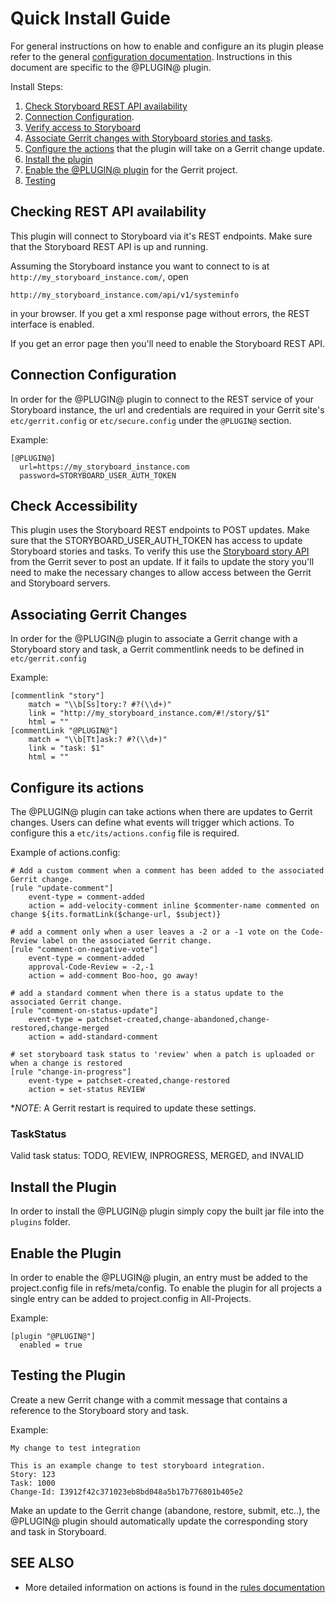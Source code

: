 Quick Install Guide
===================

For general instructions on how to enable and configure an its plugin
please refer to the general [configuration documentation][config-doc].
Instructions in this document are specific to the @PLUGIN@ plugin.

Install Steps:

1. [Check Storyboard REST API availability][rest-enabled]
2. [Connection Configuration][its-connection].
3. [Verify access to Storyboard][access-enabled]
4. [Associate Gerrit changes with Storyboard stories and tasks][its-associate-change].
5. [Configure the actions][its-actions] that the plugin will take on a Gerrit change update.
6. [Install the plugin][its-install]
7. [Enable the @PLUGIN@ plugin][its-enable] for the Gerrit project.
8. [Testing][testing]

[rest-enabled]: #rest-enabled
<a name="rest-enabled">Checking REST API availability</a>
---------------------------------------------------------

This plugin will connect to Storyboard via it's REST endpoints.
Make sure that the Storyboard REST API is up and running.

Assuming the Storyboard instance you want to connect to is at
`http://my_storyboard_instance.com/`, open

```
http://my_storyboard_instance.com/api/v1/systeminfo
```

in your browser. If you get a xml response page without errors, the REST
interface is enabled.

If you get an error page then you'll need to enable the Storyboard REST API.

[its-connection]: #its-connection
<a name="its-connection">Connection Configuration</a>
-----------------------------------------------------

In order for the @PLUGIN@ plugin to connect to the REST service of your
Storyboard instance, the url and credentials are required in
your Gerrit site's `etc/gerrit.config` or `etc/secure.config` under
the `@PLUGIN@` section.

Example:

```
[@PLUGIN@]
  url=https://my_storyboard_instance.com
  password=STORYBOARD_USER_AUTH_TOKEN
```

[access-enabled]: #access-enabled
<a name="access-enabled">Check Accessibility</a>
---------------------------------------------------------

This plugin uses the Storyboard REST endpoints to POST updates.  Make sure
that the STORYBOARD_USER_AUTH_TOKEN has access to update Storyboard stories
and tasks. To verify this use the [Storyboard story API] from the Gerrit sever
to post an update. If it fails to update the story you'll need to make the
necessary changes to allow access between the Gerrit and Storyboard
servers.


[its-associate-change]: #its-associate-change
<a name="its-associate-change">Associating Gerrit Changes</a>
-------------------------------------------------------------

In order for the @PLUGIN@ plugin to associate a Gerrit change with
a Storyboard story and task, a Gerrit commentlink needs to be
defined in `etc/gerrit.config`

Example:

```
[commentlink "story"]
    match = "\\b[Ss]tory:? #?(\\d+)"
    link = "http://my_storyboard_instance.com/#!/story/$1"
    html = ""
[commentLink "@PLUGIN@"]
    match = "\\b[Tt]ask:? #?(\\d+)"
    link = "task: $1"
    html = ""
```

[its-actions]: #its-actions
<a name="its-actions">Configure its actions</a>
-----------------------------------------------

The @PLUGIN@ plugin can take actions when there are updates
to Gerrit changes.  Users can define what events will trigger
which actions.  To configure this a `etc/its/actions.config`
file is required.

Example of actions.config:

```
# Add a custom comment when a comment has been added to the associated Gerrit change.
[rule "update-comment"]
    event-type = comment-added
    action = add-velocity-comment inline $commenter-name commented on change ${its.formatLink($change-url, $subject)}

# add a comment only when a user leaves a -2 or a -1 vote on the Code-Review label on the associated Gerrit change.
[rule "comment-on-negative-vote"]
    event-type = comment-added
    approval-Code-Review = -2,-1
    action = add-comment Boo-hoo, go away!

# add a standard comment when there is a status update to the associated Gerrit change.
[rule "comment-on-status-update"]
    event-type = patchset-created,change-abandoned,change-restored,change-merged
    action = add-standard-comment

# set storyboard task status to 'review' when a patch is uploaded or when a change is restored
[rule "change-in-progress"]
    event-type = patchset-created,change-restored
    action = set-status REVIEW
```

*_NOTE_: A Gerrit restart is required to update these settings.

### <a id="task-status"></a>TaskStatus
Valid task status: TODO, REVIEW, INPROGRESS, MERGED, and INVALID

[its-install]: #its-install
<a name="its-install">Install the Plugin</a>
-------------------------------------------------------

In order to install the @PLUGIN@ plugin simply copy the built jar
file into the `plugins` folder.

[config-common-doc]: config-common.html
[config-doc]: config.html
[rules-doc]: config-rulebase-common.html

[its-enable]: #its-enable
<a name="its-enable">Enable the Plugin</a>
-------------------------------------------------------

In order to enable the @PLUGIN@ plugin, an entry must be
added to the project.config file in refs/meta/config.
To enable the plugin for all projects a single entry can
be added to project.config in All-Projects.

Example:

```
[plugin "@PLUGIN@"]
  enabled = true
```

[testing]: #testing
<a name="testing">Testing the Plugin</a>
-------------------------------------------------------

Create a new Gerrit change with a commit message that contains a reference
to the Storyboard story and task.

Example:

```
My change to test integration

This is an example change to test storyboard integration.
Story: 123
Task: 1000
Change-Id: I3912f42c371023eb8bd048a5b17b776801b405e2
```

Make an update to the Gerrit change (abandone, restore, submit, etc..),
the @PLUGIN@ plugin should automatically update the corresponding story
and task in Storyboard.

SEE ALSO
--------
* More detailed information on actions is found in the [rules documentation][rules-doc]


[Storyboard story API]: http://docs.openstack.org/infra/storyboard/webapi/v1.html#put--v1-stories
